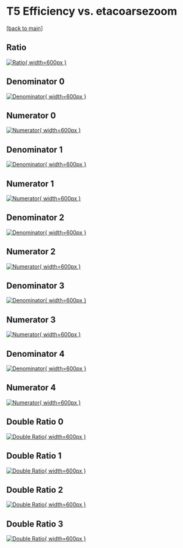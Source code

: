 # T5 Efficiency vs. etacoarsezoom

[[back to main](./)]



## Ratio

[![Ratio](../mtv/var/T5_base_0_-1_eff_etacoarsezoom.png){ width=600px }](../mtv/var/T5_base_0_-1_eff_etacoarsezoom.pdf)

## Denominator 0

[![Denominator](../mtv/den/T5_base_0_-1_eff_etacoarsezoom_den0.png){ width=600px }](../mtv/den/T5_base_0_-1_eff_etacoarsezoom_den0.pdf)

## Numerator 0

[![Numerator](../mtv/num/T5_base_0_-1_eff_etacoarsezoom_num0.png){ width=600px }](../mtv/num/T5_base_0_-1_eff_etacoarsezoom_num0.pdf)

## Denominator 1

[![Denominator](../mtv/den/T5_base_0_-1_eff_etacoarsezoom_den1.png){ width=600px }](../mtv/den/T5_base_0_-1_eff_etacoarsezoom_den1.pdf)

## Numerator 1

[![Numerator](../mtv/num/T5_base_0_-1_eff_etacoarsezoom_num1.png){ width=600px }](../mtv/num/T5_base_0_-1_eff_etacoarsezoom_num1.pdf)

## Denominator 2

[![Denominator](../mtv/den/T5_base_0_-1_eff_etacoarsezoom_den2.png){ width=600px }](../mtv/den/T5_base_0_-1_eff_etacoarsezoom_den2.pdf)

## Numerator 2

[![Numerator](../mtv/num/T5_base_0_-1_eff_etacoarsezoom_num2.png){ width=600px }](../mtv/num/T5_base_0_-1_eff_etacoarsezoom_num2.pdf)

## Denominator 3

[![Denominator](../mtv/den/T5_base_0_-1_eff_etacoarsezoom_den3.png){ width=600px }](../mtv/den/T5_base_0_-1_eff_etacoarsezoom_den3.pdf)

## Numerator 3

[![Numerator](../mtv/num/T5_base_0_-1_eff_etacoarsezoom_num3.png){ width=600px }](../mtv/num/T5_base_0_-1_eff_etacoarsezoom_num3.pdf)

## Denominator 4

[![Denominator](../mtv/den/T5_base_0_-1_eff_etacoarsezoom_den4.png){ width=600px }](../mtv/den/T5_base_0_-1_eff_etacoarsezoom_den4.pdf)

## Numerator 4

[![Numerator](../mtv/num/T5_base_0_-1_eff_etacoarsezoom_num4.png){ width=600px }](../mtv/num/T5_base_0_-1_eff_etacoarsezoom_num4.pdf)

## Double Ratio 0

[![Double Ratio](../mtv/ratio/T5_base_0_-1_eff_etacoarsezoom_ratio0.png){ width=600px }](../mtv/ratio/T5_base_0_-1_eff_etacoarsezoom_ratio0.pdf)

## Double Ratio 1

[![Double Ratio](../mtv/ratio/T5_base_0_-1_eff_etacoarsezoom_ratio1.png){ width=600px }](../mtv/ratio/T5_base_0_-1_eff_etacoarsezoom_ratio1.pdf)

## Double Ratio 2

[![Double Ratio](../mtv/ratio/T5_base_0_-1_eff_etacoarsezoom_ratio2.png){ width=600px }](../mtv/ratio/T5_base_0_-1_eff_etacoarsezoom_ratio2.pdf)

## Double Ratio 3

[![Double Ratio](../mtv/ratio/T5_base_0_-1_eff_etacoarsezoom_ratio3.png){ width=600px }](../mtv/ratio/T5_base_0_-1_eff_etacoarsezoom_ratio3.pdf)

